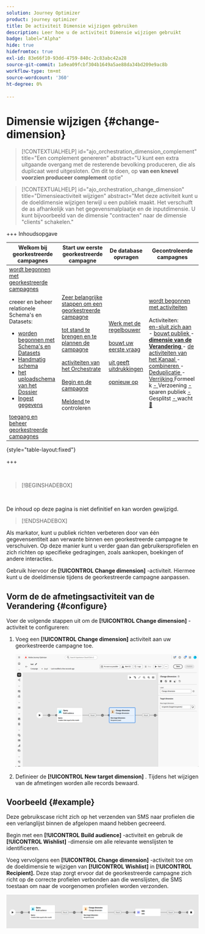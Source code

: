 ```yaml
---
solution: Journey Optimizer
product: journey optimizer
title: De activiteit Dimensie wijzigen gebruiken
description: Leer hoe u de activiteit Dimensie wijzigen gebruikt
badge: label="Alpha"
hide: true
hidefromtoc: true
exl-id: 83e66f10-93dd-4759-840c-2c83abc42a28
source-git-commit: 1a9ea09fcbf304b1649a5ae88da34bd209e9ac8b
workflow-type: tm+mt
source-wordcount: '360'
ht-degree: 0%

---
```


# Dimensie wijzigen {#change-dimension}

>[!CONTEXTUALHELP]
>id="ajo_orchestration_dimension_complement"
>title="Een complement genereren"
>abstract="U kunt een extra uitgaande overgang met de resterende bevolking produceren, die als duplicaat werd uitgesloten. Om dit te doen, op **van een knevel voorzien produceer complement** optie"

>[!CONTEXTUALHELP]
>id="ajo_orchestration_change_dimension"
>title="Dimensieactiviteit wijzigen"
>abstract="Met deze activiteit kunt u de doeldimensie wijzigen terwijl u een publiek maakt. Het verschuift de as afhankelijk van het gegevensmalplaatje en de inputdimensie. U kunt bijvoorbeeld van de dimensie &quot;contracten&quot; naar de dimensie &quot;clients&quot; schakelen."

+++ Inhoudsopgave

| Welkom bij georkestreerde campagnes | Start uw eerste georkestreerde campagne | De database opvragen | Gecontroleerde campagnes |
|---|---|---|---|
| [ wordt begonnen met georkestreerde campagnes ](../gs-orchestrated-campaigns.md)<br/><br/> creeer en beheer relationele Schema&#39;s en Datasets:</br> <ul><li>[ worden begonnen met Schema&#39;s en Datasets ](../gs-schemas.md)</li><li>[ Handmatig schema ](../manual-schema.md)</li><li>[ het uploadschema van het Dossier ](../file-upload-schema.md)</li><li>[ Ingest gegevens ](../ingest-data.md)</li></ul>[ toegang en beheer georkestreerde campagnes ](../access-manage-orchestrated-campaigns.md) | [ Zeer belangrijke stappen om een georkestreerde campagne ](../gs-campaign-creation.md)<br/><br/>[ tot stand te brengen en te plannen de campagne ](../create-orchestrated-campaign.md)<br/><br/>[ activiteiten van het Orchestrate ](../orchestrate-activities.md)<br/><br/>[ Begin en de campagne ](../start-monitor-campaigns.md)<br/><br/>[ Meldend ](../reporting-campaigns.md) te controleren | [ Werk met de regelbouwer ](../orchestrated-rule-builder.md)<br/><br/>[ bouwt uw eerste vraag ](../build-query.md)<br/><br/>[ uit geeft uitdrukkingen ](../edit-expressions.md)<br/><br/>[ opnieuw op ](../retarget.md) | [ wordt begonnen met activiteiten ](about-activities.md)<br/><br/> Activiteiten:<br/>[ en-sluit zich aan ](and-join.md) - [ bouwt publiek ](build-audience.md) - <b>[ dimensie van de Verandering ](change-dimension.md)</b> - [ de activiteiten van het Kanaal ](channels.md) - [ combineren ](combine.md) - [ Deduplicatie ](deduplication.md) - [ Verrijking ](enrichment.md) Formeel k [ - ](fork.md) Verzoening [ - ](reconciliation.md) sparen publiek [ - ](save-audience.md) Gesplitst [ - ](split.md) wacht [&#128279;](wait.md) |

{style="table-layout:fixed"}

+++

<br/>

>[!BEGINSHADEBOX]

</br>

De inhoud op deze pagina is niet definitief en kan worden gewijzigd.

>[!ENDSHADEBOX]

Als markator, kunt u publiek richten verbeteren door van één gegevensentiteit aan verwante binnen een georkestreerde campagne te verschuiven. Op deze manier kunt u verder gaan dan gebruikersprofielen en zich richten op specifieke gedragingen, zoals aankopen, boekingen of andere interacties.

Gebruik hiervoor de **[!UICONTROL Change dimension]** -activiteit. Hiermee kunt u de doeldimensie tijdens de georkestreerde campagne aanpassen.

<!--
>[!IMPORTANT]
>
>Please note that the **[!UICONTROL Change Dimension]** and **[!UICONTROL Change Data source]** activities should not be added in one row. If you need to use both activities consecutively, make sure you include an **[!UICONTROL Enrichement]** activity in between them. This ensures proper execution and prevents potential conflicts or errors.-->

## Vorm de de afmetingsactiviteit van de Verandering {#configure}

Voer de volgende stappen uit om de **[!UICONTROL Change dimension]** -activiteit te configureren:

1. Voeg een **[!UICONTROL Change dimension]** activiteit aan uw georkestreerde campagne toe.

   ![](../assets/orchestrated-change-dimension.png)

1. Definieer de **[!UICONTROL New target dimension]** . Tijdens het wijzigen van de afmetingen worden alle records bewaard.


## Voorbeeld {#example}

Deze gebruikscase richt zich op het verzenden van SMS naar profielen die een verlanglijst binnen de afgelopen maand hebben gecreeerd.

Begin met een **[!UICONTROL Build audience]** -activiteit en gebruik de **[!UICONTROL Wishlist]** -dimensie om alle relevante wenslijsten te identificeren.

Voeg vervolgens een **[!UICONTROL Change dimension]** -activiteit toe om de doeldimensie te wijzigen van **[!UICONTROL Wishlist]** in **[!UICONTROL Recipient].** Deze stap zorgt ervoor dat de georkestreerde campagne zich richt op de correcte profielen verbonden aan die wenslijsten, die SMS toestaan om naar de voorgenomen profielen worden verzonden.

![](../assets/orchestrated-change-dimension-example.png)
